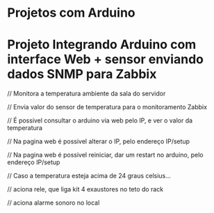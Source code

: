 # Projetos com Arduino

# Projeto Integrando Arduino com interface Web + sensor enviando dados SNMP para Zabbix
// Monitora a temperatura ambiente da sala do servidor

// Envia valor do sensor de temperatura para o monitoramento Zabbix

// É possivel consultar o arduino via web pelo IP, e ver o valor da temperatura

// Na pagina web é possivel alterar o IP, pelo endereço IP/setup

// Na pagina web é possivel reiniciar, dar um restart no arduino, pelo endereço IP/setup

// Caso a temperatura esteja acima de 24 graus celsius...

// aciona rele, que liga kit 4 exaustores no teto do rack

// aciona alarme sonoro no local


